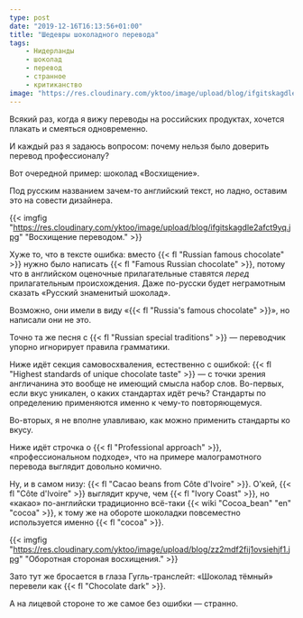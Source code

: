 ```yaml
---
type: post
date: "2019-12-16T16:13:56+01:00"
title: "Шедевры шоколадного перевода"
tags:
    - Нидерланды
    - шоколад
    - перевод
    - странное
    - критиканство
image: "https://res.cloudinary.com/yktoo/image/upload/blog/ifgitskagdle2afct9yq.jpg"
---
```


Всякий раз, когда я вижу переводы на российских продуктах, хочется плакать и смеяться одновременно.

И каждый раз я задаюсь вопросом: почему нельзя было доверить перевод профессионалу?

<!--more-->

Вот очередной пример: шоколад «Восхищение».

Под русским названием зачем-то английский текст, но ладно, оставим это на совести дизайнера.

{{< imgfig "https://res.cloudinary.com/yktoo/image/upload/blog/ifgitskagdle2afct9yq.jpg" "Восхищение переводом." >}}

Хуже то, что в тексте ошибка: вместо {{< fl "Russian famous chocolate" >}} нужно было написать {{< fl "Famous Russian chocolate" >}}, потому что в английском оценочные прилагательные ставятся *перед* прилагательным происхождения. Даже по-русски будет неграмотным сказать «Русский знаменитый шоколад».

Возможно, они имели в виду «{{< fl "Russia's famous chocolate" >}}», но написали они не это.

Точно та же песня с {{< fl "Russian special traditions" >}} — переводчик упорно игнорирует правила грамматики.

Ниже идёт секция самовосхваления, естественно с ошибкой: {{< fl "Highest standards of unique chocolate taste" >}} — с точки зрения англичанина это вообще не имеющий смысла набор слов. Во-первых, если вкус уникален, о каких стандартах идёт речь? Стандарты по определению применяются именно к чему-то повторяющемуся.

Во-вторых, я не вполне улавливаю, как можно применить стандарты ко вкусу.

Ниже идёт строчка о {{< fl "Professional approach" >}}, «профессиональном подходе», что на примере малограмотного перевода выглядит довольно комично.

Ну, и в самом низу: {{< fl "Cacao beans from Côte d'Ivoire" >}}. О'кей, {{< fl "Côte d'Ivoire" >}} выглядит круче, чем {{< fl "Ivory Coast" >}}, но «какао» по-английски традиционно всё-таки {{< wiki "Cocoa_bean" "en" "cocoa" >}}, к тому же на обороте шоколадки повсеместно используется именно {{< fl "cocoa" >}}.

{{< imgfig "https://res.cloudinary.com/yktoo/image/upload/blog/zz2mdf2fij1ovsiehjf1.jpg" "Оборотная стороная восхищения." >}}

Зато тут же бросается в глаза Гугль-транслейт: «Шоколад тёмный» перевели как {{< fl "Chocolate dark" >}}.

А на лицевой стороне то же самое без ошибки — странно.